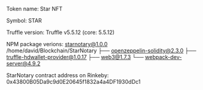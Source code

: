 Token name:
  Star NFT

Symbol:
  STAR

Truffle version:
  Truffle v5.5.12 (core: 5.5.12)

NPM package verions:
  starnotary@1.0.0 /home/david/Blockchain/StarNotary
  ├── openzeppelin-solidity@2.3.0
  ├── truffle-hdwallet-provider@1.0.17
  ├── web3@1.7.3
  └── webpack-dev-server@4.9.2

StarNotary contract address on Rinkeby:
  0x43800B05Da9c9d0E20645f1832a4a4DF1930dDc1
    
